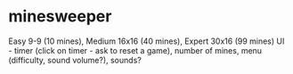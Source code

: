 # minesweeper

Easy 9-9 (10 mines), Medium 16x16 (40 mines), Expert 30x16 (99 mines)
UI -
timer (click on timer - ask to reset a game),
number of mines,
menu (difficulty, sound volume?),
sounds?